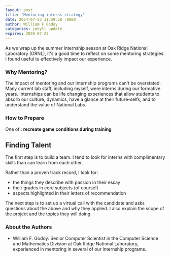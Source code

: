 ```yaml
---
layout: post
title: "Mentoring interns strategy"
date: 2024-07-23 11:59:58 -0800
author: William F Godoy
categories: jekyll update
expires: 2026-07-23
---
```


As we wrap up the summer internship season at Oak Ridge National Laboratory (ORNL), it's a good time to reflect on some mentoring strategies I found useful to effectively impact our experience.

### Why Mentoring?
The impact of mentoring and our internship programs can't be overstated. Many current lab staff, including myself, were interns during our formative years. Internships can be life changing experiences that allow students to absorb our culture, dynamics, have a glance at their future-selfs, and to understand the value of National Labs.

### How to Prepare
One of : **recreate game conditions during training**

## Finding Talent
The first step is to build a team. I tend to look for interns with complimentary skills than can learn from each other.

Rather than a proven track record, I look for:

- the things they describe with passion in their essay
- their grades in core subjects (of course!)
- aspects highlighted in their letters of recommendation

The next step is to set up a virtual call with the candidate and asks questions about the above and why they applied. I also explain the scope of the project and the topics they will doing 


### About the Authors
- William F. Godoy: Senior Computer Scientist in the Computer Science and Mathematics Division at Oak Ridge National Laboratory, experienced in mentoring in several of our internship programs.
